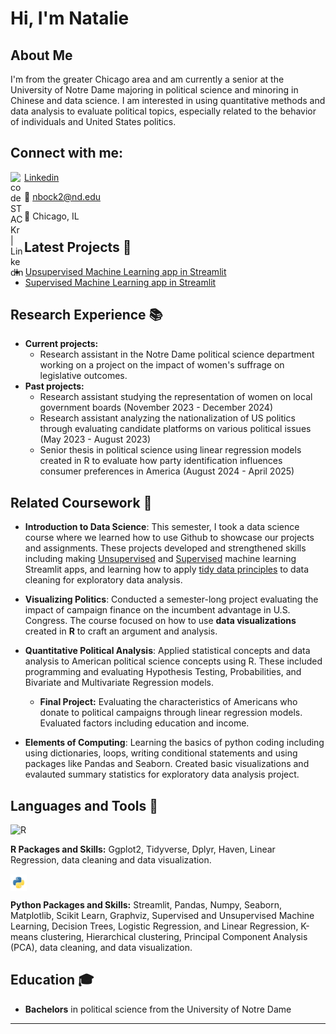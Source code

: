 # Hi, I'm Natalie

## About Me 
I'm from the greater Chicago area and am currently a senior at the University of Notre Dame majoring in political science and minoring in Chinese and data science.  I am interested in using quantitative methods and data analysis to evaluate political topics, especially related to the behavior of individuals and United States politics. 

## Connect with me:

<img align="left" alt="codeSTACKr | LinkedIn" width="22px" src="https://cdn.jsdelivr.net/npm/simple-icons@v3/icons/linkedin.svg" /> [Linkedin](https://www.linkedin.com/in/nataliebock2025/)

📧 nbock2@nd.edu

📍 Chicago, IL

## Latest Projects 📂 
- [Upsupervised Machine Learning app in Streamlit](https://github.com/nataliebock/Bock-Data-Science-Portfolio/tree/main/MLUnsupervisedApp)
- [Supervised Machine Learning app in Streamlit](https://github.com/nataliebock/Bock-Data-Science-Portfolio/tree/main/MLStreamlitApp)

## Research Experience 📚 
- **Current projects:**
    - Research assistant in the Notre Dame political science department working on a project on the impact of women's suffrage on legislative outcomes.
- **Past projects:**
    - Research assistant studying the representation of women on local government boards (November 2023 - December 2024)
    - Research assistant analyzing the nationalization of US politics through evaluating candidate platforms on various political issues (May 2023 - August 2023)
    - Senior thesis in political science using linear regression models created in R to evaluate how party identification influences consumer preferences in America (August 2024 - April 2025)

## Related Coursework 🏫 
- **Introduction to Data Science**: This semester, I took a data science course where we learned how to use Github to showcase our projects and assignments. These projects developed and strengthened skills including making [Unsupervised](https://github.com/nataliebock/Bock-Data-Science-Portfolio/blob/main/MLUnsupervisedApp/README.md) and [Supervised](https://github.com/nataliebock/Bock-Data-Science-Portfolio/tree/main/MLStreamlitApp) machine learning Streamlit apps, and learning how to apply [tidy data principles](https://github.com/nataliebock/Bock-Data-Science-Portfolio/tree/main/TidyData-Project) to data cleaning for exploratory data analysis.
  
- **Visualizing Politics**: Conducted a semester-long project evaluating the impact of campaign finance on the incumbent advantage in U.S. Congress. The course focused on how to use **data visualizations** created in **R** to craft an argument and analysis.

- **Quantitative Political Analysis**: Applied statistical concepts and data analysis to American political science concepts using R. These included programming and evaluating Hypothesis Testing, Probabilities, and Bivariate and Multivariate Regression models.
   - **Final Project:** Evaluating the characteristics of Americans who donate to political campaigns through linear regression models. Evaluated factors including education and income. 

- **Elements of Computing**: Learning the basics of python coding including using dictionaries, loops, writing conditional statements and using packages like Pandas and Seaborn. Created basic visualizations and evalauted summary statistics for exploratory data analysis project.

## Languages and Tools 🧰 

<img alight = "left" alt = "R" width = "26px" src="https://cdn.jsdelivr.net/gh/devicons/devicon@latest/icons/r/r-original.svg" />

**R Packages and Skills:** Ggplot2, Tidyverse, Dplyr, Haven, Linear Regression, data cleaning and data visualization.

<img align= "middle" alt="Python" width="26px" src="https://raw.githubusercontent.com/github/explore/80688e429a7d4ef2fca1e82350fe8e3517d3494d/topics/python/python.png" />


          
**Python Packages and Skills:**  Streamlit, Pandas, Numpy, Seaborn, Matplotlib, Scikit Learn, Graphviz, Supervised and Unsupervised Machine Learning, Decision Trees, Logistic Regression, and Linear Regression, K-means clustering, Hierarchical clustering, Principal Component Analysis (PCA), data cleaning, and data visualization.

## Education 🎓 
- **Bachelors** in political science from the University of Notre Dame



---


